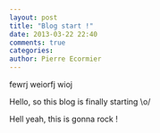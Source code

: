 ```yaml
---
layout: post
title: "Blog start !"
date: 2013-03-22 22:40
comments: true
categories: 
author: Pierre Ecormier
---
```


fewrj weiorfj wioj

Hello, so this blog is finally starting \o/

Hell yeah, this is gonna rock !

